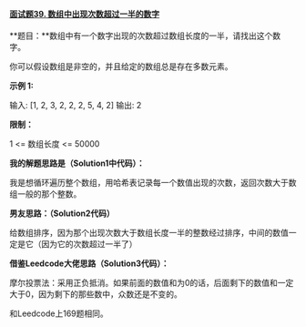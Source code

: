 #### [面试题39. 数组中出现次数超过一半的数字](https://leetcode-cn.com/problems/shu-zu-zhong-chu-xian-ci-shu-chao-guo-yi-ban-de-shu-zi-lcof/)

**题目：**数组中有一个数字出现的次数超过数组长度的一半，请找出这个数字。

 

你可以假设数组是非空的，并且给定的数组总是存在多数元素。

 

**示例 1:**

输入: [1, 2, 3, 2, 2, 2, 5, 4, 2]
       输出: 2

 

**限制：**

1 <= 数组长度 <= 50000



**我的解题思路是（Solution1中代码）：**

我是想循环遍历整个数组，用哈希表记录每一个数值出现的次数，返回次数大于数组一般的那个整数。

**男友思路：（Solution2代码）**

给数组排序，因为那个出现次数大于数组长度一半的整数经过排序，中间的数值一定是它（因为它的次数超过一半了）

**借鉴Leedcode大佬思路（Solution3代码）：**

摩尔投票法：采用正负抵消。如果前面的数值和为0的话，后面剩下的数值和一定大于0，因为剩下的那些数中，众数还是不变的。

和Leedcode上169题相同。

